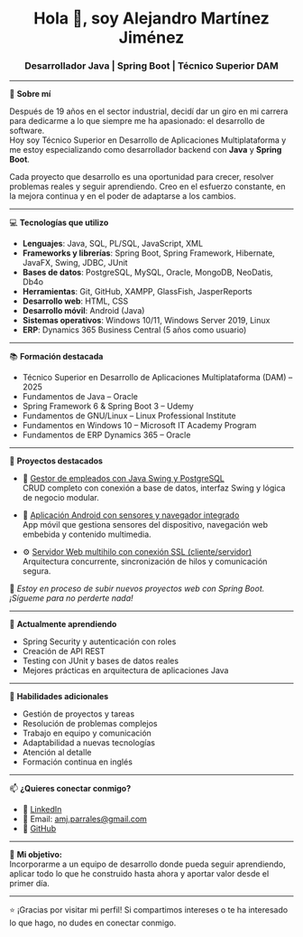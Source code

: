 <h1 align="center">Hola 👋, soy Alejandro Martínez Jiménez</h1>
<h3 align="center">Desarrollador Java | Spring Boot | Técnico Superior DAM</h3>

---

🎯 **Sobre mí**

Después de 19 años en el sector industrial, decidí dar un giro en mi carrera para dedicarme a lo que siempre me ha apasionado: el desarrollo de software.  
Hoy soy Técnico Superior en Desarrollo de Aplicaciones Multiplataforma y me estoy especializando como desarrollador backend con **Java** y **Spring Boot**.  

Cada proyecto que desarrollo es una oportunidad para crecer, resolver problemas reales y seguir aprendiendo. Creo en el esfuerzo constante, en la mejora continua y en el poder de adaptarse a los cambios.

---

💻 **Tecnologías que utilizo**

- **Lenguajes**: Java, SQL, PL/SQL, JavaScript, XML  
- **Frameworks y librerías**: Spring Boot, Spring Framework, Hibernate, JavaFX, Swing, JDBC, JUnit  
- **Bases de datos**: PostgreSQL, MySQL, Oracle, MongoDB, NeoDatis, Db4o  
- **Herramientas**: Git, GitHub, XAMPP, GlassFish, JasperReports  
- **Desarrollo web**: HTML, CSS  
- **Desarrollo móvil**: Android (Java)  
- **Sistemas operativos**: Windows 10/11, Windows Server 2019, Linux  
- **ERP**: Dynamics 365 Business Central (5 años como usuario)

---

📚 **Formación destacada**

- Técnico Superior en Desarrollo de Aplicaciones Multiplataforma (DAM) – 2025  
- Fundamentos de Java – Oracle  
- Spring Framework 6 & Spring Boot 3 – Udemy  
- Fundamentos de GNU/Linux – Linux Professional Institute  
- Fundamentos en Windows 10 – Microsoft IT Academy Program  
- Fundamentos de ERP Dynamics 365 – Oracle  

---

📌 **Proyectos destacados**

- 🧾 [Gestor de empleados con Java Swing y PostgreSQL](https://github.com/AlexMajiA/Gestor-de-empleados)  
  CRUD completo con conexión a base de datos, interfaz Swing y lógica de negocio modular.

- 📱 [Aplicación Android con sensores y navegador integrado](https://github.com/AlexMajiA/App-Android)  
  App móvil que gestiona sensores del dispositivo, navegación web embebida y contenido multimedia.

- ⚙️ [Servidor Web multihilo con conexión SSL (cliente/servidor)](https://github.com/AlexMajiA/ServidorWeb-Socket-SSL)  
  Arquitectura concurrente, sincronización de hilos y comunicación segura.

📌 *Estoy en proceso de subir nuevos proyectos web con Spring Boot. ¡Sígueme para no perderte nada!*

---

🌱 **Actualmente aprendiendo**

- Spring Security y autenticación con roles  
- Creación de API REST  
- Testing con JUnit y bases de datos reales  
- Mejores prácticas en arquitectura de aplicaciones Java

---

🧠 **Habilidades adicionales**

- Gestión de proyectos y tareas  
- Resolución de problemas complejos  
- Trabajo en equipo y comunicación  
- Adaptabilidad a nuevas tecnologías  
- Atención al detalle  
- Formación continua en inglés  

---

📫 **¿Quieres conectar conmigo?**

- 💼 [LinkedIn](https://www.linkedin.com/in/alejandro-amj/)  
- 📧 Email: amj.parrales@gmail.com  
- 🐙 [GitHub](https://github.com/AlexMajiA)

---

🚀 **Mi objetivo:**  
Incorporarme a un equipo de desarrollo donde pueda seguir aprendiendo, aplicar todo lo que he construido hasta ahora y aportar valor desde el primer día.

---

⭐ ¡Gracias por visitar mi perfil! Si compartimos intereses o te ha interesado lo que hago, no dudes en conectar conmigo.
